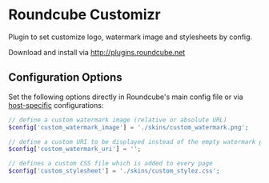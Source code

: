 Roundcube Customizr
===================

Plugin to set customize logo, watermark image and stylesheets by config.

Download and install via http://plugins.roundcube.net

Configuration Options
---------------------

Set the following options directly in Roundcube's main config file or via 
[host-specific](http://trac.roundcube.net/wiki/Howto_Config/Multidomains) configurations:

```php
// define a custom watermark image (relative or absolute URL)
$config['custom_watermark_image'] = './skins/custom_watermark.png';

// define a custom URI to be displayed instead of the empty watermark page
$config['custom_watermark_uri'] = '';

// defines a custom CSS file which is added to every page
$config['custom_stylesheet'] = './skins/custom_stylez.css';
```
